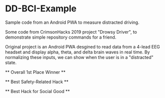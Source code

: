 # DD-BCI-Example
Sample code from an Android PWA to measure distracted driving.

Some code from CrimsonHacks 2019 project "Drowsy Driver", to demonstrate simple repository commands for a friend.

Original project is an Android PWA desgined to read data from a 4-lead EEG headset and display alpha, theta, and delta brain waves in real time. By normalizing these inputs, we can show when the user is in a "distracted" state.

**
Overall 1st Place Winner
**

** 
Best Safety-Related Hack
**

**
Best Hack for Social Good
**
